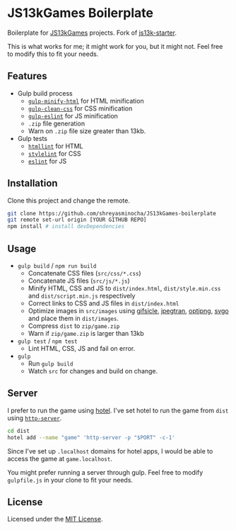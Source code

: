 # JS13kGames Boilerplate

Boilerplate for [JS13kGames](https://js13kgames.com) projects. Fork of [js13k-starter](https://github.com/aymanfarhat/js13k-starter).

This is what works for me; it might work for you, but it might not. Feel free to modify this to fit your needs.

## Features

- Gulp build process
    - [`gulp-minify-html`](https://npmjs.com/package/gulp-minify-html) for HTML minification
    - [`gulp-clean-css`](https://npmjs.com/package/gulp-clean-css) for CSS minification
    - [`gulp-eslint`](https://npmjs.com/package/gulp-eslint) for JS minification
    - `.zip` file generation
    - Warn on `.zip` file size greater than 13kb.
- Gulp tests
    - [`htmllint`](https://htmllint.github.io) for HTML
    - [`stylelint`](https://stylelint.io) for CSS
    - [`eslint`](https://eslint.org) for JS

## Installation

Clone this project and change the remote.

```sh
git clone https://github.com/shreyasminocha/JS13kGames-boilerplate
git remote set-url origin [YOUR GITHUB REPO]
npm install # install devDependencies
```

## Usage

- `gulp build` / `npm run build`
    - Concatenate CSS files (`src/css/*.css`)
    - Concatenate JS files (`src/js/*.js`)
    - Minify HTML, CSS and JS to `dist/index.html`, `dist/style.min.css` and `dist/script.min.js` respectively
    - Correct links to CSS and JS files in `dist/index.html`
    - Optimize images in `src/images` using [gifsicle](https://github.com/imagemin/imagemin-gifsicle), [jpegtran](https://github.com/imagemin/imagemin-jpegtran), [optipng](https://github.com/imagemin/imagemin-optipng), [svgo](https://github.com/imagemin/imagemin-svgo) and place them in `dist/images`.
    - Compress `dist` to `zip/game.zip`
    - Warn if `zip/game.zip` is larger than 13kb
- `gulp test` / `npm test`
    - Lint HTML, CSS, JS and fail on error.
- `gulp`
    - Run `gulp build`
    - Watch `src` for changes and build on change.

## Server

I prefer to run the game using [hotel](https://github.com/typicode/hotel). I've set hotel to run the game from `dist` using [`http-server`](https://www.npmjs.com/package/http-server).

```sh
cd dist
hotel add --name "game" 'http-server -p "$PORT" -c-1'
```

Since I've set up `.localhost` domains for hotel apps, I would be able to access the game at `game.localhost`.

You might prefer running a server through gulp. Feel free to modify `gulpfile.js` in your clone to fit your needs.

## License

Licensed under the [MIT License](https://shreyas.mit-license.org).
